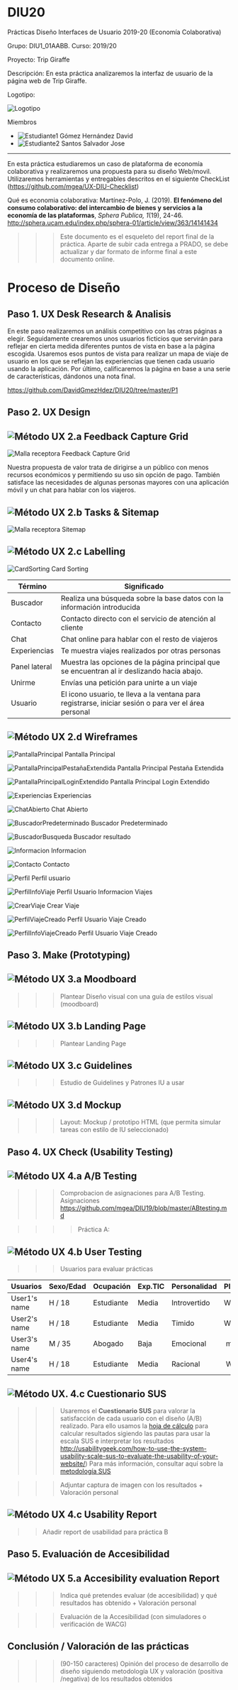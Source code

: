 # DIU20
Prácticas Diseño Interfaces de Usuario 2019-20 (Economía Colaborativa) 

Grupo: DIU1_01AABB.  Curso: 2019/20 

Proyecto: Trip Giraffe

Descripción: En esta práctica analizaremos la interfaz de usuario de la página web de Trip Giraffe.

Logotipo: 

![Logotipo](img/logo.png)

Miembros
 * ![Estudiante1](img/estudiante1.png) Gómez Hernández David     
 * ![Estudiante2](img/estudiante2.png) Santos Salvador Jose

----- 

En esta práctica estudiaremos un caso de plataforma de economía colaborativa y realizaremos una propuesta para su diseño Web/movil. Utilizaremos herramientas y entregables descritos en el siguiente CheckList (https://github.com/mgea/UX-DIU-Checklist) 


Qué es economia colaborativa: Martínez-Polo, J. (2019). **El fenómeno del consumo colaborativo: del intercambio de bienes y servicios a la economía de las plataformas**, *Sphera Publica, 1*(19), 24-46. http://sphera.ucam.edu/index.php/sphera-01/article/view/363/14141434

>>> Este documento es el esqueleto del report final de la práctica. Aparte de subir cada entrega a PRADO, se debe actualizar y dar formato de informe final a este documento online. 


# Proceso de Diseño 

## Paso 1. UX Desk Research & Analisis 

En este paso realizaremos un análisis competitivo con las otras páginas a elegir.
Seguidamente crearemos unos usuarios ficticios que servirán para reflejar en cierta medida diferentes puntos de vista en base a la página escogida.
Usaremos esos puntos de vista para realizar un mapa de viaje de usuario en los que se reflejan las experiencias que tienen cada usuario usando la aplicación.
Por último, calificaremos la página en base a una serie de características, dándonos una nota final.

https://github.com/DavidGmezHdez/DIU20/tree/master/P1



## Paso 2. UX Design  


![Método UX](img/feedback-capture-grid.png) 2.a Feedback Capture Grid
----

![Malla receptora](img/aww-board.png) Feedback Capture Grid     
  
Nuestra propuesta de valor trata de dirigirse a un público con menos recursos económicos y permitiendo su uso sin opción de pago. También satisface las necesidades de algunas personas mayores con una aplicación móvil y un chat para hablar con los viajeros.

![Método UX](img/Sitemap.png) 2.b Tasks & Sitemap 
-----

![Malla receptora](img/mapaSituacion.png) Sitemap   


![Método UX](img/labelling.png) 2.c Labelling 
----


![CardSorting](img/card_sorting.png) Card Sorting

Término | Significado     
| ------------- | -------
|  Buscador  | Realiza una búsqueda sobre la base datos con la información introducida
|  Contacto  | Contacto directo con el servicio de atención al cliente
|  Chat  | Chat online para hablar con el resto de viajeros
|  Experiencias  | Te muestra viajes realizados por otras personas
|  Panel lateral  | Muestra las opciones de la página principal que se encuentran al ir deslizando hacia abajo.
|  Unirme  | Envías una petición para unirte a un viaje
|  Usuario  | El icono usuario, te lleva a la ventana para registrarse, iniciar sesión o para ver el área personal



![Método UX](img/Wireframes.png) 2.d Wireframes
-----

![PantallaPrincipal](img/Boceto_PantallaPrincipal.png) Pantalla Principal

![PantallaPrincipalPestañaExtendida](img/Boceto_PantallaPrincipal_PestañaExtendida.png) Pantalla Principal Pestaña Extendida

![PantallaPrincipalLoginExtendido](img/Boceto_PantallaPrincipal_LoginExtendida.png) Pantalla Principal Login Extendido

![Experiencias](img/Boceto_Experiencias.png) Experiencias

![ChatAbierto](img/Boceto_Chat.png) Chat Abierto

![BuscadorPredeterminado](img/Boceto_BuscadorPredeterminado.png) Buscador Predeterminado

![BuscadorBusqueda](img/Boceto_BuscadorBusqueda.png) Buscador resultado

![Informacion](img/Boceto_Informacion.png) Informacion

![Contacto](img/Boceto_Contacto.png) Contacto

![Perfil](img/Boceto_Perfil.png) Perfil usuario

![PerfilInfoViaje](img/Boceto_PerfilInfoViaje.png) Perfil Usuario Informacion Viajes

![CrearViaje](img/Boceto_CrearViaje.png) Crear Viaje

![PerfilViajeCreado](img/Boceto_PerfilViajeCreado.png) Perfil Usuario Viaje Creado

![PerfilInfoViajeCreado](img/Boceto_PerfilInfoViajeCreado.png) Perfil Usuario Viaje Creado


## Paso 3. Make (Prototyping) 


![Método UX](img/moodboard.png) 3.a Moodboard
-----


>>> Plantear Diseño visual con una guía de estilos visual (moodboard) 

![Método UX](img/landing-page.png)  3.b Landing Page
----


>>> Plantear Landing Page 

![Método UX](img/guidelines.png) 3.c Guidelines
----

>>> Estudio de Guidelines y Patrones IU a usar 

![Método UX](img/mockup.png)  3.d Mockup
----

>>> Layout: Mockup / prototipo HTML  (que permita simular tareas con estilo de IU seleccionado)


## Paso 4. UX Check (Usability Testing) 


![Método UX](img/ABtesting.png) 4.a A/B Testing
----


>>> Comprobacion de asignaciones para A/B Testing. Asignaciones https://github.com/mgea/DIU19/blob/master/ABtesting.md

>>>> Práctica A: 


![Método UX](img/usability-testing.png) 4.b User Testing
----

>>> Usuarios para evaluar prácticas 


| Usuarios | Sexo/Edad     | Ocupación   |  Exp.TIC    | Personalidad | Plataforma | TestA/B
| ------------- | -------- | ----------- | ----------- | -----------  | ---------- | ----
| User1's name  | H / 18   | Estudiante  | Media       | Introvertido | Web.       | A 
| User2's name  | H / 18   | Estudiante  | Media       | Timido       | Web        | A 
| User3's name  | M / 35   | Abogado     | Baja        | Emocional    | móvil      | B 
| User4's name  | H / 18   | Estudiante  | Media       | Racional     | Web        | B 


![Método UX](img/Survey.png). 4.c Cuestionario SUS
----

>>> Usaremos el **Cuestionario SUS** para valorar la satisfacción de cada usuario con el diseño (A/B) realizado. Para ello usamos la [hoja de cálculo](https://github.com/mgea/DIU19/blob/master/Cuestionario%20SUS%20DIU.xlsx) para calcular resultados sigiendo las pautas para usar la escala SUS e interpretar los resultados
http://usabilitygeek.com/how-to-use-the-system-usability-scale-sus-to-evaluate-the-usability-of-your-website/)
Para más información, consultar aquí sobre la [metodología SUS](https://cui.unige.ch/isi/icle-wiki/_media/ipm:test-suschapt.pdf)

>>> Adjuntar captura de imagen con los resultados + Valoración personal 


![Método UX](img/usability-report.png) 4.c Usability Report
----

>> Añadir report de usabilidad para práctica B 



## Paso 5. Evaluación de Accesibilidad  


![Método UX](img/Accesibility.png)  5.a Accesibility evaluation Report
----

>>> Indica qué pretendes evaluar (de accesibilidad) y qué resultados has obtenido + Valoración personal

>>> Evaluación de la Accesibilidad (con simuladores o verificación de WACG) 



## Conclusión / Valoración de las prácticas


>>> (90-150 caracteres) Opinión del proceso de desarrollo de diseño siguiendo metodología UX y valoración (positiva /negativa) de los resultados obtenidos  







